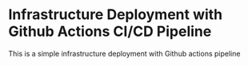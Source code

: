 #  Infrastructure Deployment with Github Actions CI/CD Pipeline

This is a simple infrastructure deployment with Github actions pipeline
